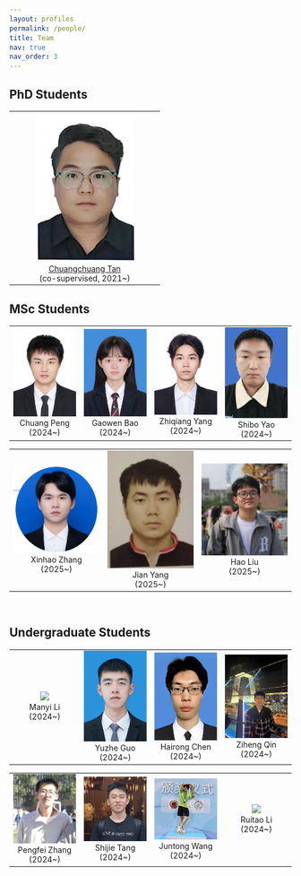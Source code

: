 ```yaml
---
layout: profiles
permalink: /people/
title: Team
nav: true
nav_order: 3
---
```




## PhD Students
<table  rules="none">
  <tr>
  <td  width="255" align="center">
      <center>
        <img src="../assets/img/people_imgs/tanchuangchuang.jpg" width=180 />
        <br/>
        <font color="AAAAAA"><a href="https://chuangchuangtan.github.io/">Chuangchuang Tan</a></font>
        <br/>(co-supervised, 2021~)
      </center>
    </td>
  </tr>
</table>


## MSc Students
<table  rules="none">
  <tr>
    <td  width="255" align="center">
      <center>
        <img src="../assets/img/people_imgs/pengchuang.jpg" width=180 />
        <br/>
        <font>Chuang Peng</font><br/> 
         (2024~)
      </center>
    </td>
    <td  width="255" align="center">
      <center>
        <img src="../assets/img/people_imgs/baogaowen.jpg" width=180 />
        <br/>
        <font>Gaowen Bao</font><br/>
        (2024~)
      </center>
    </td>
    <td  width="255" align="center">
      <center>
        <img src="../assets/img/people_imgs/yangzhiqiang.jpg" width=180 />
        <br/>
        <font>Zhiqiang Yang</font><br/>
        (2024~)
      </center>
    </td>
    <td  width="255" align="center">
      <center>
        <img src="../assets/img/people_imgs/yaoshibo.png" width=180 />
        <br/>
        <font>Shibo Yao</font><br/>
        (2024~)
      </center>
    </td>
  </tr>
</table>

<table  rules="none">
  <tr>
    <td  width="255" align="center">
      <center>
        <img src="../assets/img/people_imgs/zhangxinhao.jpg" width=180 />
        <br/>
        <font>Xinhao Zhang</font><br/> 
         (2025~)
      </center>
    </td>
    <td  width="255" align="center">
      <center>
        <img src="../assets/img/people_imgs/yangjian.jpg" width=180 />
        <br/>
        <font>Jian Yang</font><br/>
        (2025~)
      </center>
    </td>
    <td  width="255" align="center">
      <center>
        <img src="../assets/img/people_imgs/liuhao.jpg" width=180 />
        <br/>
        <font>Hao Liu</font><br/>
        (2025~)
      </center>
    </td>
  </tr>
</table> 
<br>

## Undergraduate Students
<table  rules="none">
  <tr>
    <td  width="255" align="center">
      <center>
        <img src="../assets/img/people_imgs/limanyi.png" width=180 />
        <br/>
        <font>Manyi Li</font><br/> 
         (2024~)
      </center>
    </td>
    <td  width="255" align="center">
      <center>
        <img src="../assets/img/people_imgs/guoyuzhe.jpg" width=180 />
        <br/>
        <font>Yuzhe Guo</font><br/>
        (2024~)
      </center>
    </td>
    <td  width="255" align="center">
      <center>
        <img src="../assets/img/people_imgs/chenhairong.jpg" width=180 />
        <br/>
        <font>Hairong Chen</font><br/>
        (2024~)
      </center>
    </td>
    <td  width="255" align="center">
      <center>
        <img src="../assets/img/people_imgs/qinziheng.jpg" width=180 />
        <br/>
        <font>Ziheng Qin</font><br/>
        (2024~)
      </center>
    </td>
  </tr>
</table>

<table  rules="none">
  <tr>
    <td  width="255" align="center">
      <center>
        <img src="../assets/img/people_imgs/zhangpengfei.jpg" width=180 />
        <br/>
        <font>Pengfei Zhang</font><br/> 
         (2024~)
      </center>
    </td>
    <td  width="255" align="center">
      <center>
        <img src="../assets/img/people_imgs/tangshijie.jpg" width=180 />
        <br/>
        <font>Shijie Tang</font><br/>
        (2024~)
      </center>
    </td>
    <td  width="255" align="center">
      <center>
        <img src="../assets/img/people_imgs/wangjuntong.jpg" width=180 />
        <br/>
        <font>Juntong Wang</font><br/>
        (2024~)
      </center>
    </td>
        <td  width="255" align="center">
      <center>
        <img src="../assets/img/people_imgs/liruitao.png" width=180 />
        <br/>
        <font>Ruitao Li</font><br/>
        (2024~)
      </center>
    </td>
  </tr>
</table> 
<br>
